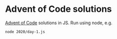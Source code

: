 # Advent of Code solutions

[Advent of Code](https://adventofcode.com/) solutions in JS. Run using node, e.g.

```sh
node 2020/day-1.js
```
